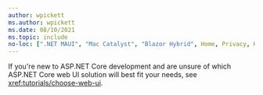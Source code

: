 ```yaml
---
author: wpickett
ms.author: wpickett
ms.date: 08/10/2021
ms.topic: include
no-loc: [".NET MAUI", "Mac Catalyst", "Blazor Hybrid", Home, Privacy, Kestrel, appsettings.json, "ASP.NET Core Identity", cookie, Cookie, Blazor, "Blazor Server", "Blazor WebAssembly", "Identity", "Let's Encrypt", Razor, SignalR]
---
```

If you're new to ASP.NET Core development and are unsure of which ASP.NET Core web UI solution will best fit your needs, see <xref:tutorials/choose-web-ui>.
